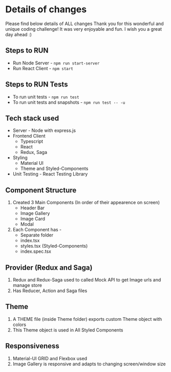 # Details of changes
Please find below details of ALL changes
Thank you for this wonderful and unique coding challenge! It was very enjoyable and fun. 
I wish you a great day ahead :)

## Steps to RUN
- Run Node Server - `npm run start-server`
- Run React Client - `npm start`

## Steps to RUN Tests
- To run unit tests - `npm run test`
- To run unit tests and snapshots - `npm run test -- -u`

## Tech stack used
- Server - Node with express.js
- Frontend Client
    - Typescript
    - React
    - Redux, Saga
- Styling
    - Material UI
    - Theme and Styled-Components
- Unit Testing - React Testing Library

## Component Structure
1. Created 3 Main Components (In order of their appearence on screen)
    - Header Bar
    - Image Gallery
    - Image Card
    - Modal
2. Each Component has -
    - Separate folder
    - index.tsx
    - styles.tsx (Styled-Components)
    - index.spec.tsx

## Provider (Redux and Saga)
1. Redux and Redux-Saga used to called Mock API to get Image urls and manage store
2. Has Reducer, Action and Saga files

## Theme
1. A THEME file (inside Theme folder) exports custom Theme object with colors
2. This Theme object is used in All Styled Components

## Responsiveness
1. Material-UI GRID and Flexbox used
2. Image Gallery is responsive and adapts to changing screen/window size